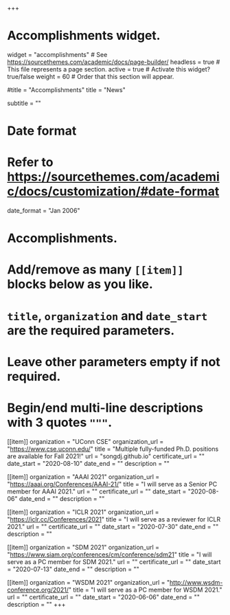 +++
# Accomplishments widget.
widget = "accomplishments"  # See https://sourcethemes.com/academic/docs/page-builder/
headless = true  # This file represents a page section.
active = true  # Activate this widget? true/false
weight = 60  # Order that this section will appear.

#title = "Accomplish&shy;ments"
title = "News"

subtitle = ""

# Date format
#   Refer to https://sourcethemes.com/academic/docs/customization/#date-format
date_format = "Jan 2006"

# Accomplishments.
#   Add/remove as many `[[item]]` blocks below as you like.
#   `title`, `organization` and `date_start` are the required parameters.
#   Leave other parameters empty if not required.
#   Begin/end multi-line descriptions with 3 quotes `"""`.

[[item]]
  organization = "UConn CSE"
  organization_url = "https://www.cse.uconn.edu/"
  title = "Multiple fully-funded Ph.D. positions are available for Fall 2021!"
  url = "songdj.github.io"
  certificate_url = ""
  date_start = "2020-08-10"
  date_end = ""
  description = ""

[[item]]
  organization = "AAAI 2021"
  organization_url = "https://aaai.org/Conferences/AAAI-21/"
  title = "I will serve as a Senior PC member for AAAI 2021."
  url = ""
  certificate_url = ""
  date_start = "2020-08-06"
  date_end = ""
  description = ""

[[item]]
    organization = "ICLR 2021"
    organization_url = "https://iclr.cc/Conferences/2021"
    title = "I will serve as a reviewer for ICLR 2021."
    url = ""
    certificate_url = ""
    date_start = "2020-07-30"
    date_end = ""
    description = ""

[[item]]
    organization = "SDM 2021"
    organization_url = "https://www.siam.org/conferences/cm/conference/sdm21"
    title = "I will serve as a PC member for SDM 2021."
    url = ""
    certificate_url = ""
    date_start = "2020-07-13"
    date_end = ""
    description = ""

[[item]]
    organization = "WSDM 2021"
    organization_url = "http://www.wsdm-conference.org/2021/"
    title = "I will serve as a PC member for WSDM 2021."
    url = ""
    certificate_url = ""
    date_start = "2020-06-06"
    date_end = ""
    description = ""
+++
